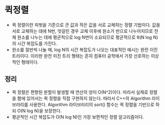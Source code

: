 # 퀵정렬
- 퀵 정렬이란 피벗을 기준으로 큰 값과 작은 값을 서로 교체하는 정렬 기법이다. 값을 서로 교체하는 데에 N번, 엇갈린 경우 교체 이후에 원소가 반으로 나누어지므로 전체 원소를 나누는 데에 평균적으로 log N번이 소요되므로 평균적으로 θ(N log N)의 시간 복잡도를 가진다.
- 원소를 절반씩 나눌 때, log N의 시간 복잡도가 나오는 대표적인 예시는 완전 이진 트리이다. 이러한 완전 이진 트리 형태는 흔히 컴퓨터 공학에서 가장 선호하는 이상적인 형태이다.

## 정리
- 퀵 정렬은 편향된 분할이 발생할 때 연산의 양이 O(N^2)이다. 따라서 실제로 정렬을 함에 있어서는 퀵 정렬을 직접 구현하지 않는다. 따라서 C++의 Algorithm 라이브러리를 사용한다. Algorithm 라이브러리의 sort() 함수는 퀵 정렬을 기반으로 하되 O(N log N)을 보장한다.
- 평균적인 시간 복잡도가 O(N log N)인 가장 보편적인 정렬 알고리즘이다.